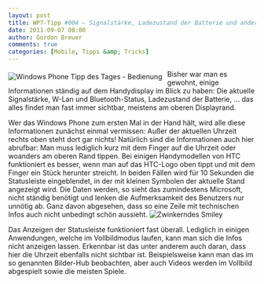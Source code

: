 ```yaml
---
layout: post
title: WP7-Tipp #004 – Signalstärke, Ladezustand der Batterie und andere Infos
date: 2011-09-07 08:00
author: Gordon Breuer
comments: true
categories: [Mobile, Tipps &amp; Tricks]
---
```

<p><img style="margin: 5px 10px 10px 0px; float: left" alt="Windows Phone Tipp des Tages - Bedienung" src="http://anheledirwp.blob.core.windows.net/wordpress/2011/09/bedienung3.png" /></p>  <p>Bisher war man es gewohnt, einige Informationen ständig auf dem Handydisplay im Blick zu haben: Die aktuelle Signalstärke, W-Lan und Bluetooth-Status, Ladezustand der Batterie, … das alles findet man fast immer sichtbar, meistens am oberen Displayrand.</p>  <p>Wer das Windows Phone zum ersten Mal in der Hand hält, wird alle diese Informationen zunächst einmal vermissen: Außer der aktuellen Uhrzeit rechts oben steht dort gar nichts! Natürlich sind die Informationen auch hier abrufbar: Man muss lediglich kurz mit dem Finger auf die Uhrzeit oder woanders am oberen Rand tippen. Bei einigen Handymodellen von HTC funktioniert es besser, wenn man auf das HTC-Logo oben tippt und mit dem Finger ein Stück herunter streicht. In beiden Fällen wird für 10 Sekunden die Statusleiste eingeblendet, in der mit kleinen Symbolen der aktuelle Stand angezeigt wird. Die Daten werden, so sieht das zumindestens Microsoft, nicht ständig benötigt und lenken die Aufmerksamkeit des Benutzers nur unnötig ab. Ganz davon abgesehen, dass so eine Zeile mit technischen Infos auch nicht unbedingt schön aussieht. <img style="border-bottom-style: none; border-left-style: none; border-top-style: none; border-right-style: none" class="wlEmoticon wlEmoticon-winkingsmile" alt="Zwinkerndes Smiley" src="http://anheledirwp.blob.core.windows.net/wordpress/2011/09/wlEmoticon-winkingsmile.png" /></p>  <p>Das Anzeigen der Statusleiste funktioniert fast überall. Lediglich in einigen Anwendungen, welche im Vollbildmodus laufen, kann man sich die Infos nicht anzeigen lassen. Erkennbar ist das unter anderem auch daran, dass hier die Uhrzeit ebenfalls nicht sichtbar ist. Beispielsweise kann man das im so genannten Bilder-Hub beobachten, aber auch Videos werden im Vollbild abgespielt sowie die meisten Spiele.</p>
